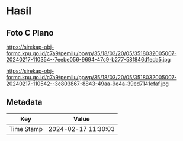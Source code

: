 # Hasil

## Foto C Plano

https://sirekap-obj-formc.kpu.go.id/c7a9/pemilu/ppwp/35/18/03/20/05/3518032005007-20240217-110354--7eebe056-9694-47c9-b277-58f846d1eda5.jpg

https://sirekap-obj-formc.kpu.go.id/c7a9/pemilu/ppwp/35/18/03/20/05/3518032005007-20240217-110542--3c803867-8843-49aa-9e4a-39ed7141efaf.jpg


## Metadata

| Key        | Value               |
| ---------- | ------------------- |
| Time Stamp | 2024-02-17 11:30:03 |



